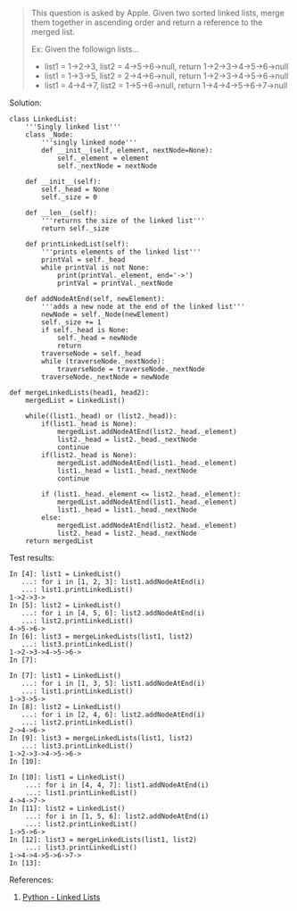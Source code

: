 > This question is asked by Apple. Given two sorted linked lists, merge them together in ascending order and return a reference to the merged list.
>
> Ex: Given the followign lists...
> - list1 = 1->2->3, list2 = 4->5->6->null, return 1->2->3->4->5->6->null
> - list1 = 1->3->5, list2 = 2->4->6->null, return 1->2->3->4->5->6->null
> - list1 = 4->4->7, list2 = 1->5->6->null, return 1->4->4->5->6->7->null

Solution:
```
class LinkedList:
    '''Singly linked list'''
    class _Node:
        '''singly linked node'''
        def __init__(self, element, nextNode=None):
            self._element = element
            self._nextNode = nextNode
    
    def __init__(self):
        self._head = None
        self._size = 0

    def __len__(self):
        '''returns the size of the linked list'''
        return self._size
    
    def printLinkedList(self):
        '''prints elements of the linked list'''
        printVal = self._head
        while printVal is not None:
            print(printVal._element, end='->')
            printVal = printVal._nextNode
        
    def addNodeAtEnd(self, newElement):
        '''adds a new node at the end of the linked list'''
        newNode = self._Node(newElement)
        self._size += 1
        if self._head is None:
            self._head = newNode
            return
        traverseNode = self._head
        while (traverseNode._nextNode):
            traverseNode = traverseNode._nextNode
        traverseNode._nextNode = newNode

def mergeLinkedLists(head1, head2):
    mergedList = LinkedList()

    while((list1._head) or (list2._head)):
        if(list1._head is None):
            mergedList.addNodeAtEnd(list2._head._element)
            list2._head = list2._head._nextNode
            continue
        if(list2._head is None):
            mergedList.addNodeAtEnd(list1._head._element)
            list1._head = list1._head._nextNode
            continue

        if (list1._head._element <= list2._head._element):
            mergedList.addNodeAtEnd(list1._head._element)
            list1._head = list1._head._nextNode
        else:
            mergedList.addNodeAtEnd(list2._head._element)
            list2._head = list2._head._nextNode
    return mergedList
```

Test results:
```
In [4]: list1 = LinkedList()
   ...: for i in [1, 2, 3]: list1.addNodeAtEnd(i)
   ...: list1.printLinkedList()
1->2->3->
In [5]: list2 = LinkedList()
   ...: for i in [4, 5, 6]: list2.addNodeAtEnd(i)
   ...: list2.printLinkedList()
4->5->6->
In [6]: list3 = mergeLinkedLists(list1, list2)
   ...: list3.printLinkedList()
1->2->3->4->5->6->
In [7]: 

In [7]: list1 = LinkedList()
   ...: for i in [1, 3, 5]: list1.addNodeAtEnd(i)
   ...: list1.printLinkedList()
1->3->5->
In [8]: list2 = LinkedList()
   ...: for i in [2, 4, 6]: list2.addNodeAtEnd(i)
   ...: list2.printLinkedList()
2->4->6->
In [9]: list3 = mergeLinkedLists(list1, list2)
   ...: list3.printLinkedList()
1->2->3->4->5->6->
In [10]: 

In [10]: list1 = LinkedList()
    ...: for i in [4, 4, 7]: list1.addNodeAtEnd(i)
    ...: list1.printLinkedList()
4->4->7->
In [11]: list2 = LinkedList()
    ...: for i in [1, 5, 6]: list2.addNodeAtEnd(i)
    ...: list2.printLinkedList()
1->5->6->
In [12]: list3 = mergeLinkedLists(list1, list2)
    ...: list3.printLinkedList()
1->4->4->5->6->7->
In [13]: 
```

References:
1. [Python - Linked Lists](https://www.tutorialspoint.com/python_data_structure/python_linked_lists.htm)
